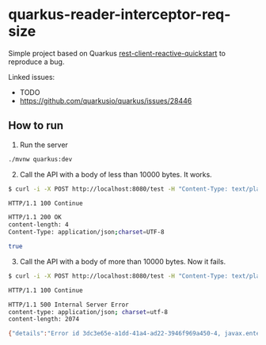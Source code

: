 # quarkus-reader-interceptor-req-size

Simple project based on Quarkus [rest-client-reactive-quickstart](https://github.com/quarkusio/quarkus-quickstarts/tree/2.16.4.Final/rest-client-reactive-quickstart) to reproduce a bug.

Linked issues:
- TODO
- https://github.com/quarkusio/quarkus/issues/28446

## How to run

1. Run the server

```sh
./mvnw quarkus:dev
```

2. Call the API with a body of less than 10000 bytes. It works.

```sh
$ curl -i -X POST http://localhost:8080/test -H "Content-Type: text/plain" --data-binary "@tests/9kb"

HTTP/1.1 100 Continue

HTTP/1.1 200 OK
content-length: 4
Content-Type: application/json;charset=UTF-8

true
```

3. Call the API with a body of more than 10000 bytes. Now it fails.

```sh
$ curl -i -X POST http://localhost:8080/test -H "Content-Type: text/plain" --data-binary "@tests/10kb"

HTTP/1.1 100 Continue

HTTP/1.1 500 Internal Server Error
content-type: application/json; charset=utf-8
content-length: 2074

{"details":"Error id 3dc3e65e-a1dd-41a4-ad22-3946f969a450-4, javax.enterprise.context.ContextNotActiveException: RequestScoped context was not active when trying to obtain a bean instance for a client proxy of CLASS bean [class=org.acme.service.LogService, id=922c737080882371f004038baf0a71f17589d79d]","stack":"javax.enterprise.context.ContextNotActiveException: RequestScoped context was not active when trying to obtain a bean instance for a client proxy of CLASS bean [class=org.acme.service.LogService, id=922c737080882371f004038baf0a71f17589d79d]\n\t- you can activate the request context for a specific method using the @ActivateRequestContext interceptor binding\n\tat io.quarkus.arc.impl.ClientProxies.getDelegate(ClientProxies.java:55)\n\tat org.acme.service.LogService_ClientProxy.arc$delegate(Unknown Source)\n\tat org.acme.service.LogService_ClientProxy.log(Unknown Source)\n\tat org.acme.interceptor.LogInterceptor.aroundReadFrom(LogInterceptor.java:23)\n\tat org.jboss.resteasy.reactive.server.jaxrs.ReaderInterceptorContextImpl.proceed(ReaderInterceptorContextImpl.java:54)\n\tat org.jboss.resteasy.reactive.server.handlers.RequestDeserializeHandler.handle(RequestDeserializeHandler.java:88)\n\tat io.quarkus.resteasy.reactive.server.runtime.QuarkusResteasyReactiveRequestContext.invokeHandler(QuarkusResteasyReactiveRequestContext.java:108)\n\tat org.jboss.resteasy.reactive.common.core.AbstractResteasyReactiveContext.run(AbstractResteasyReactiveContext.java:145)\n\tat io.quarkus.vertx.core.runtime.VertxCoreRecorder$14.runWith(VertxCoreRecorder.java:576)\n\tat org.jboss.threads.EnhancedQueueExecutor$Task.run(EnhancedQueueExecutor.java:2449)\n\tat org.jboss.threads.EnhancedQueueExecutor$ThreadBody.run(EnhancedQueueExecutor.java:1478)\n\tat org.jboss.threads.DelegatingRunnable.run(DelegatingRunnable.java:29)\n\tat org.jboss.threads.ThreadLocalResettingRunnable.run(ThreadLocalResettingRunnable.java:29)\n\tat io.netty.util.concurrent.FastThreadLocalRunnable.run(FastThreadLocalRunnable.java:30)\n\tat java.base/java.lang.Thread.run(Thread.java:833)"}
```

